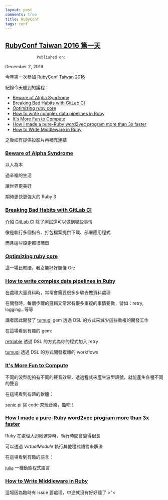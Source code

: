 ```yaml
---
layout: post
comments: true
title: RubyConf
tags: conf
---
```


## [RubyConf Taiwan 2016 第一天](http://bearsu.logdown.com/posts/1163244-ruby-conf-taiwan-2016-day-1)

                  Published on:

<time datetime="2016-12-02 15:51:00 UTC" pubdate="">
                    December  2, 2016
                  </time>

今年第一次參加 [RubyConf Taiwan 2016](https://2016.rubyconf.tw/)

紀錄今天聽到的議程：

* [Beware of Alpha Syndrome](https://2016.rubyconf.tw/#Yukihiro%20(Matz)%20Matsumoto)
* [Breaking Bad Habits with GitLab CI](https://2016.rubyconf.tw/#Ivan%20Nemytchenko)
* [Optimizing ruby core](https://2016.rubyconf.tw/#Shyouhei%20Urabe)
* [How to write complex data pipelines in Ruby](https://2016.rubyconf.tw/#Kazuyuki%20Honda)
* [It's More Fun to Compute](https://2016.rubyconf.tw/#Julian%20Cheal)
* [How I made a pure-Ruby word2vec program more than 3x faster](https://2016.rubyconf.tw/#Kei%20Sawada)
* [How to Write Middleware in Ruby](https://2016.rubyconf.tw/#Satoshi%20Tagomori)

之後如有提供投影片再補充連結

<!--more-->

### [Beware of Alpha Syndrome](https://2016.rubyconf.tw/#Yukihiro%20(Matz)%20Matsumoto)

以人為本

過辛福的生活

讓世界更美好

期待更快更強大的 Ruby 3

### [Breaking Bad Habits with GitLab CI](https://2016.rubyconf.tw/#Ivan%20Nemytchenko)

介紹 [GitLab CI](https://about.gitlab.com/gitlab-ci/) 除了測試還可以做到哪些事情

像是執行多個指令、打包檔案提供下載、部署應用程式

而且這些設定都很簡單

### [Optimizing ruby core](https://2016.rubyconf.tw/#Shyouhei%20Urabe)

這一場比較硬，我沒能好好聽懂 Orz

### [How to write complex data pipelines in Ruby](https://2016.rubyconf.tw/#Kazuyuki%20Honda)

在處理大量資料時，常常會需要很多步驟去做資料處理

在開發時，每個步驟的邏輯又常常有很多重複的事情要做，譬如：retry, logging...等等

講者因此開發了 [tumugi](https://github.com/tumugi/tumugi) gem 透過 DSL 的方式來減少這些重複的開發工作

在這場看到有趣的 gem:

[retriable](https://github.com/kamui/retriable) 透過 DSL 的方式為你的程式加入 retry

[tumugi](https://github.com/tumugi/tumugi) 透過 DSL 的方式開發複雜的 workflows

### [It's More Fun to Compute](https://2016.rubyconf.tw/#Julian%20Cheal)

不同的波型能夠有不同的聲音效果，透過程式來產生波型訊號，就能產生各種不同的聲音

在這場看到有趣的軟體：

[sonic pi](http://sonic-pi.net/) 寫 code 來玩音樂，酷吧！

### [How I made a pure-Ruby word2vec program more than 3x faster](https://2016.rubyconf.tw/#Kei%20Sawada)

Ruby 在處理大迴圈運算時，執行時間會變得很長

可以透過 _VirtualModule_ 執行其他程式語言來解決

在這場看到有趣的語言：

[julia](http://julialang.org/) 一種動態程式語言

### [How to Write Middleware in Ruby](https://2016.rubyconf.tw/#Satoshi%20Tagomori)

這場因為臨時有 issue 要處理，中途就沒有好好聽了 >"<

